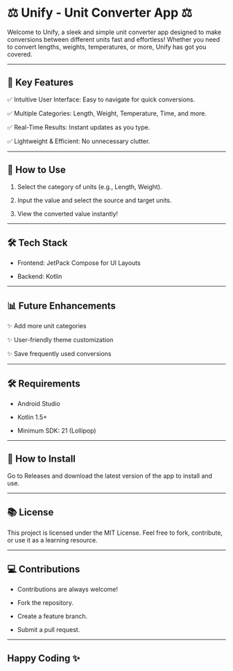 # ⚖ Unify - Unit Converter App ⚖

Welcome to Unify, a sleek and simple unit converter app designed to make conversions between different units fast and effortless! Whether you need to convert lengths, weights, temperatures, or more, Unify has got you covered.

---


## 🔧 Key Features

✅ Intuitive User Interface: Easy to navigate for quick conversions.

✅ Multiple Categories: Length, Weight, Temperature, Time, and more.

✅ Real-Time Results: Instant updates as you type.

✅ Lightweight & Efficient: No unnecessary clutter.

---

## 📑 How to Use

1. Select the category of units (e.g., Length, Weight).

2. Input the value and select the source and target units.

3. View the converted value instantly!

---

## 🛠 Tech Stack

- Frontend: JetPack Compose for UI Layouts

- Backend: Kotlin

---

## 📊 Future Enhancements

✨ Add more unit categories

✨ User-friendly theme customization

✨ Save frequently used conversions

---

## 🛠 Requirements

- Android Studio

- Kotlin 1.5+

- Minimum SDK: 21 (Lollipop)

---

## 📲 How to Install

Go to Releases and download the latest version of the app to install and use.

---

## 📚 License

This project is licensed under the MIT License. Feel free to fork, contribute, or use it as a learning resource.

---

## 💻 Contributions

- Contributions are always welcome!

- Fork the repository.

- Create a feature branch.

- Submit a pull request.

---

## Happy Coding ✨
